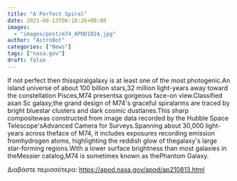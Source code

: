 ```yaml
---
title: "A Perfect Spiral"
date: 2021-08-13T06:10:26+00:00
images:
  - "images/post/m74_APOD1024.jpg"
author: "AstroBot"
categories: ["News"]
tags: ["nasa.gov"]
draft: false
---
```


If not perfect then thisspiralgalaxy is at least one of the most photogenic.An island universe of about 100 billion stars,32 million light-years away toward the constellation Pisces,M74 presentsa gorgeous face-on view.Classified asan Sc galaxy,the grand design of M74's graceful spiralarms are traced by bright bluestar clusters and dark cosmic dustlanes.This sharp compositewas constructed from image data recorded by the Hubble Space Telescope'sAdvanced Camera for Surveys.Spanning about 30,000 light-years across theface of M74, it includes exposures recording emission fromhydrogen atoms, highlighting the reddish glow of thegalaxy's large star-forming regions.With a lower surface brightness than most galaxies in theMessier catalog,M74 is sometimes known as thePhantom Galaxy.

Διαβάστε περισσότερα: https://apod.nasa.gov/apod/ap210813.html
